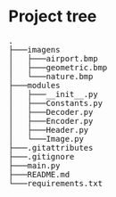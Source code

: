 # Project tree
<pre>
.
├───imagens
│   ├───airport.bmp
│   ├───geometric.bmp
│   └───nature.bmp
├───modules
│   ├───__init__.py
│   ├───Constants.py
│   ├───Decoder.py
│   ├───Encoder.py
│   ├───Header.py
│   └───Image.py
├───.gitattributes
├───.gitignore
├───main.py
├───README.md
└───requirements.txt
<pre/>
